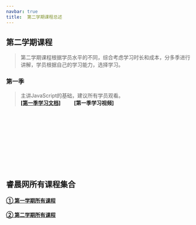 ```yaml
---
navbar: true
title:  第二学期课程总述
--- 
```


## 第二学期课程
> 第二学期课程根据学员水平的不同，综合考虑学习时长和成本，分多季进行讲解，学员根据自己的学习能力，选择学习。

### 第一季
> 主讲JavaScript的基础，建议所有学员观看。<br/>
<b><a href="/secondless/w-a.html" target="_blank">[第一季学习文档]</a>&nbsp;&nbsp;&nbsp;&nbsp;&nbsp;<a style="margin-left:20px;">[第一季学习视频]</a></b>

<br/><br/><br/><br/><br/><br/><br/><br/><br/>
## 睿晨网所有课程集合
#### <a href="/aboutless.html" title="学习第一学期完整课程">① 第一学期所有课程</a>
#### <a href="/secondless/" title="学习第一学期完整课程">② 第二学期所有课程</a>








